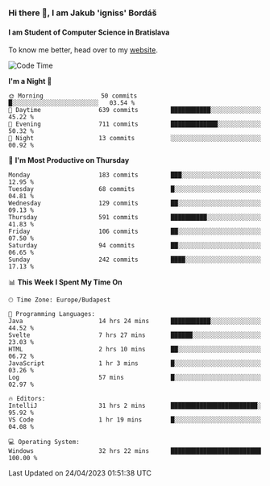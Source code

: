### Hi there 👋, I am Jakub 'igniss' Bordáš

#### I am Student of Computer Science in Bratislava
To know me better, head over to my [website](https://bordas.sk).


<!--START_SECTION:waka-->
![Code Time](http://img.shields.io/badge/Code%20Time-1%2C138%20hrs%2027%20mins-blue)

**I'm a Night 🦉** 

```text
🌞 Morning                50 commits          █░░░░░░░░░░░░░░░░░░░░░░░░   03.54 % 
🌆 Daytime                639 commits         ███████████░░░░░░░░░░░░░░   45.22 % 
🌃 Evening                711 commits         █████████████░░░░░░░░░░░░   50.32 % 
🌙 Night                  13 commits          ░░░░░░░░░░░░░░░░░░░░░░░░░   00.92 % 
```
📅 **I'm Most Productive on Thursday** 

```text
Monday                   183 commits         ███░░░░░░░░░░░░░░░░░░░░░░   12.95 % 
Tuesday                  68 commits          █░░░░░░░░░░░░░░░░░░░░░░░░   04.81 % 
Wednesday                129 commits         ██░░░░░░░░░░░░░░░░░░░░░░░   09.13 % 
Thursday                 591 commits         ██████████░░░░░░░░░░░░░░░   41.83 % 
Friday                   106 commits         ██░░░░░░░░░░░░░░░░░░░░░░░   07.50 % 
Saturday                 94 commits          ██░░░░░░░░░░░░░░░░░░░░░░░   06.65 % 
Sunday                   242 commits         ████░░░░░░░░░░░░░░░░░░░░░   17.13 % 
```


📊 **This Week I Spent My Time On** 

```text
🕑︎ Time Zone: Europe/Budapest

💬 Programming Languages: 
Java                     14 hrs 24 mins      ███████████░░░░░░░░░░░░░░   44.52 % 
Svelte                   7 hrs 27 mins       ██████░░░░░░░░░░░░░░░░░░░   23.03 % 
HTML                     2 hrs 10 mins       ██░░░░░░░░░░░░░░░░░░░░░░░   06.72 % 
JavaScript               1 hr 3 mins         █░░░░░░░░░░░░░░░░░░░░░░░░   03.26 % 
Log                      57 mins             █░░░░░░░░░░░░░░░░░░░░░░░░   02.97 % 

🔥 Editors: 
IntelliJ                 31 hrs 2 mins       ████████████████████████░   95.92 % 
VS Code                  1 hr 19 mins        █░░░░░░░░░░░░░░░░░░░░░░░░   04.08 % 

💻 Operating System: 
Windows                  32 hrs 22 mins      █████████████████████████   100.00 % 
```


 Last Updated on 24/04/2023 01:51:38 UTC
<!--END_SECTION:waka-->
